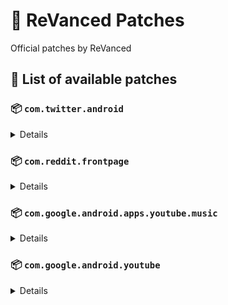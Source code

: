 # 🧩 ReVanced Patches

Official patches by ReVanced

## 📜 List of available patches

### 📦 `com.twitter.android`
<details>

| 💊 Patch | 📜 Description | 🏹 Target Version |
|:--------:|:--------------:|:-----------------:|
| `timeline-ads` | Removes ads from the Twitter timeline. | all |
</details>

### 📦 `com.reddit.frontpage`
<details>

| 💊 Patch | 📜 Description | 🏹 Target Version |
|:--------:|:--------------:|:-----------------:|
| `general-reddit-ads` | Removes general ads from the Reddit frontpage and subreddits. | all |
</details>

### 📦 `com.google.android.apps.youtube.music`
<details>

| 💊 Patch | 📜 Description | 🏹 Target Version |
|:--------:|:--------------:|:-----------------:|
| `minimized-playback-music` | Enables minimized playback on Kids music. | 5.16.51 |
| `tasteBuilder-remover` | Removes the "Tell us which artists you like" card from the home screen. | 5.16.51 |
| `hide-get-premium` | Removes all "Get Premium" evidences from the avatar menu. | 5.16.51 |
| `compact-header` | Hides the music category bar at the top of the homepage. | 5.16.51 |
| `upgrade-button-remover` | Removes the upgrade tab from the pivot bar. | 5.16.51 |
| `background-play` | Enables playing music in the background. | 5.16.51 |
| `music-microg-support` | Allows YouTube Music ReVanced to run without root and under a different package name. | 5.16.51 |
| `music-video-ads` | Removes ads in the music player. | 5.16.51 |
| `codecs-unlock` | Adds more audio codec options. The new audio codecs usually result in better audio quality. | 5.16.51 |
| `exclusive-audio-playback` | Enables the option to play music without video. | 5.16.51 |
</details>

### 📦 `com.google.android.youtube`
<details>

| 💊 Patch | 📜 Description | 🏹 Target Version |
|:--------:|:--------------:|:-----------------:|
| `swipe-controls` | Adds volume and brightness swipe controls. | 17.29.34 |
| `seekbar-tapping` | Enables tap-to-seek on the seekbar of the video player. | 17.29.34 |
| `minimized-playback` | Enables minimized and background playback. | 17.29.34 |
| `amoled` | Enables pure black theme. | 17.29.34 |
| `disable-create-button` | Hides the create button in the navigation bar. | 17.29.34 |
| `hide-cast-button` | Hides the cast button in the video player. | all |
| `return-youtube-dislike` | Shows the dislike count of videos using the Return YouTube Dislike API. | 17.29.34 |
| `hide-autoplay-button` | Hides the autoplay button in the video player. | 17.29.34 |
| `premium-heading` | Shows premium branding on the home screen. | all |
| `custom-branding` | Changes the YouTube launcher icon to be ReVanced's. | all |
| `disable-fullscreen-panels` | Disables video description and comments panel in fullscreen view. | 17.29.34 |
| `old-quality-layout` | Enables the original quality flyout menu. | 17.29.34 |
| `hide-shorts-button` | Hides the shorts button on the navigation bar. | 17.29.34 |
| `hide-watermark` | Hides creator's watermarks on videos. | 17.29.34 |
| `sponsorblock` | Integrate SponsorBlock. | 17.29.34 |
| `enable-wide-searchbar` | Replaces the search icon with a wide search bar. This will hide the YouTube logo when active. | 17.29.34 |
| `force-vp9-codec` | Forces the VP9 codec for videos. | 17.29.34 |
| `always-autorepeat` | Always repeats the playing video again. | 17.29.34 |
| `microg-support` | Allows YouTube ReVanced to run without root and under a different package name with Vanced MicroG | 17.29.34 |
| `settings` | Adds settings for ReVanced to YouTube. | all |
| `enable-debugging` | Enables app debugging by patching the manifest file. | all |
| `custom-playback-speed` | Adds more video playback speed options. | 17.29.34 |
| `hdr-auto-brightness` | Makes the brightness of HDR videos follow the system default. | 17.29.34 |
| `remember-video-quality` | Adds the ability to remember the video quality you chose in the video quality flyout. | 17.29.34 |
| `video-ads` | Removes ads in the video player. | 17.29.34 |
| `general-ads` | Removes general ads. | 17.29.34 |
| `hide-infocard-suggestions` | Hides infocards in videos. | 17.29.34 |
</details>


